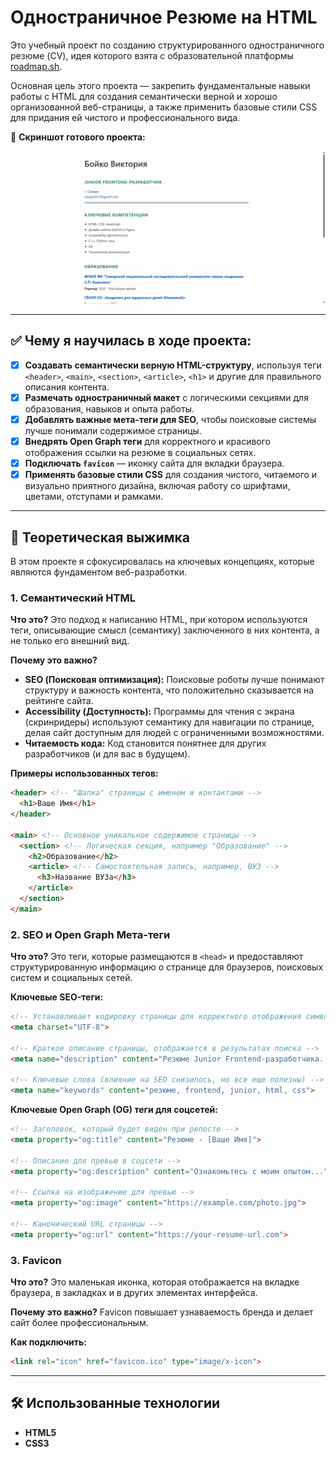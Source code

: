 # Одностраничное Резюме на HTML

Это учебный проект по созданию структурированного одностраничного резюме (CV), идея которого взята с образовательной платформы [roadmap.sh](https://roadmap.sh/projects/single-page-cv).

Основная цель этого проекта — закрепить фундаментальные навыки работы с HTML для создания семантически верной и хорошо организованной веб-страницы, а также применить базовые стили CSS для придания ей чистого и профессионального вида.

🚀 **Скриншот готового проекта:**

![Скриншот готового проекта](../assets/01-single-page-cv.png)

---

## ✅ Чему я научилась в ходе проекта:

- [x] **Создавать семантически верную HTML-структуру**, используя теги `<header>`, `<main>`, `<section>`, `<article>`, `<h1>` и другие для правильного описания контента.
- [x] **Размечать одностраничный макет** с логическими секциями для образования, навыков и опыта работы.
- [x] **Добавлять важные мета-теги для SEO**, чтобы поисковые системы лучше понимали содержимое страницы.
- [x] **Внедрять Open Graph теги** для корректного и красивого отображения ссылки на резюме в социальных сетях.
- [x] **Подключать `favicon`** — иконку сайта для вкладки браузера.
- [x] **Применять базовые стили CSS** для создания чистого, читаемого и визуально приятного дизайна, включая работу со шрифтами, цветами, отступами и рамками.

---


## 📘 Теоретическая выжимка

В этом проекте я сфокусировалась на ключевых концепциях, которые являются фундаментом веб-разработки.

### 1. Семантический HTML

**Что это?** Это подход к написанию HTML, при котором используются теги, описывающие смысл (семантику) заключенного в них контента, а не только его внешний вид.

**Почему это важно?**
*   **SEO (Поисковая оптимизация):** Поисковые роботы лучше понимают структуру и важность контента, что положительно сказывается на рейтинге сайта.
*   **Accessibility (Доступность):** Программы для чтения с экрана (скринридеры) используют семантику для навигации по странице, делая сайт доступным для людей с ограниченными возможностями.
*   **Читаемость кода:** Код становится понятнее для других разработчиков (и для вас в будущем).

**Примеры использованных тегов:**
```html
<header> <!-- "Шапка" страницы с именем и контактами -->
  <h1>Ваше Имя</h1>
</header>

<main> <!-- Основное уникальное содержимое страницы -->
  <section> <!-- Логическая секция, например "Образование" -->
    <h2>Образование</h2>
    <article> <!-- Самостоятельная запись, например, ВУЗ -->
      <h3>Название ВУЗа</h3>
    </article>
  </section>
</main>
```

### 2. SEO и Open Graph Мета-теги

**Что это?** Это теги, которые размещаются в `<head>` и предоставляют структурированную информацию о странице для браузеров, поисковых систем и социальных сетей.

**Ключевые SEO-теги:**
```html
<!-- Устанавливает кодировку страницы для корректного отображения символов -->
<meta charset="UTF-8">

<!-- Краткое описание страницы, отображается в результатах поиска -->
<meta name="description" content="Резюме Junior Frontend-разработчика...">

<!-- Ключевые слова (влияние на SEO снизилось, но все еще полезны) -->
<meta name="keywords" content="резюме, frontend, junior, html, css">
```

**Ключевые Open Graph (OG) теги для соцсетей:**
```html
<!-- Заголовок, который будет виден при репосте -->
<meta property="og:title" content="Резюме - [Ваше Имя]">

<!-- Описание для превью в соцсети -->
<meta property="og:description" content="Ознакомьтесь с моим опытом...">

<!-- Ссылка на изображение для превью -->
<meta property="og:image" content="https://example.com/photo.jpg">

<!-- Канонический URL страницы -->
<meta property="og:url" content="https://your-resume-url.com">
```

### 3. Favicon

**Что это?** Это маленькая иконка, которая отображается на вкладке браузера, в закладках и в других элементах интерфейса.

**Почему это важно?** Favicon повышает узнаваемость бренда и делает сайт более профессиональным.

**Как подключить:**
```html
<link rel="icon" href="favicon.ico" type="image/x-icon">
```

---

## 🛠️ Использованные технологии

*   **HTML5**
*   **CSS3**
